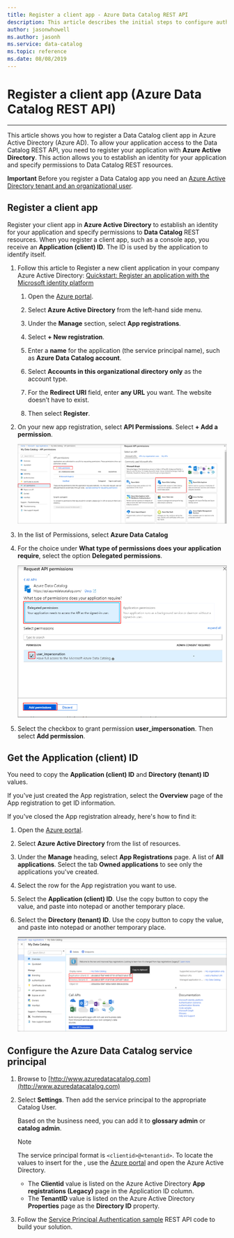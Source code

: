 ```yaml
---
title: Register a client app - Azure Data Catalog REST API
description: This article describes the initial steps to configure authentication for using the Azure Data Catalog REST API.
author: jasonwhowell
ms.author: jasonh
ms.service: data-catalog
ms.topic: reference
ms.date: 08/08/2019
---
```


# Register a client app (Azure Data Catalog REST API)

---  
This article shows you how to register a Data Catalog client app in Azure Active Directory (Azure AD). To allow your application access to the Data Catalog REST API, you need to register your application with **Azure Active Directory**. This action allows you to establish an identity for your application and specify permissions to Data Catalog REST resources.  
  
**Important** Before you register a Data Catalog app you need an [Azure Active Directory tenant and an organizational user](Create-an-Azure-Active-Directory-tenant.md).
  
## Register a client app

Register your client app in **Azure Active Directory** to establish an identity for your application and specify permissions to **Data Catalog** REST resources. When you register a client app, such as a console app, you receive an **Application (client) ID**. The ID is used by the application to identify itself.  

1. Follow this article to Register a new client application in your company Azure Active Directory:
[Quickstart: Register an application with the Microsoft identity platform](/azure/active-directory/develop/quickstart-register-app)

   1. Open the [Azure portal](http://portal.azure.com).

   2. Select **Azure Active Directory** from the left-hand side menu.

   3. Under the **Manage** section, select **App registrations**.

   4. Select **+ New registration**.
   
   5. Enter a **name** for the application (the service principal name), such as **Azure Data Catalog account**.
   
   6. Select **Accounts in this organizational directory only** as the account type.
   
   7. For the **Redirect URI** field, enter **any URL** you want. The website doesn’t have to exist. 
   
   8. Then select **Register**. 

2. On your new app registration, select **API Permissions**. Select **+ Add a permission**.

   ![In the Azure portal, select Request permissions](media/register-a-client-app/request-api-permissions.png)

3. In the list of Permissions, select **Azure Data Catalog**

4. For the choice under **What type of permissions does your application require**, select the option **Delegated permissions**.

   ![In the Azure portal, select Delegated permissions](media/register-a-client-app/request-api-permissions-2.png)

5. Select the checkbox to grant permission **user_impersonation**. Then select **Add permission**.
  
## Get the Application (client) ID

You need to copy the **Application (client) ID** and **Directory (tenant) ID** values.

If you've just created the App registration, select the **Overview** page of the App registration to get ID information. 

If you've closed the App registration already, here's how to find it:

1. Open the [Azure portal](http://portal.azure.com).

2. Select **Azure Active Directory** from the list of resources.

3. Under the **Manage** heading, select **App Registrations** page. A list of **All applications**. Select the tab **Owned applications** to see only the applications you've created.

4. Select the row for the App registration you want to use.

5. Select the **Application (client) ID**. Use the copy button to copy the value, and paste into notepad or another temporary place.

6. Select the **Directory (tenant) ID**. Use the copy button to copy the value, and paste into notepad or another temporary place.

   ![Copy the application and tenant ID](media/register-a-client-app/get-app-id.png)

## Configure the Azure Data Catalog service principal

1. Browse to [http://www.azuredatacatalog.com](http://www.azuredatacatalog.com)

2. Select **Settings**. Then add the service principal to the appropriate Catalog User.

   Based on the business need, you can add it to **glossary admin** or **catalog admin**.

   > [!Note]
   > The service principal format is `<clientid>@<tenantid>`.
   > To locate the values to insert for the <placeholders>, use the [Azure portal](https://portal.azure.com) and open the Azure Active Directory.
   >
   > - The **Clientid** value is listed on the Azure Active Directory **App registrations (Legacy)** page in the Application ID column.
   > - The **TenantID** value is listed on the Azure Active Directory **Properties** page as the **Directory ID** property.
   >

3. Follow the [Service Principal Authentication sample](https://github.com/Azure-Samples/data-catalog-dotnet-service-principal-get-started) REST API code to build your solution.
